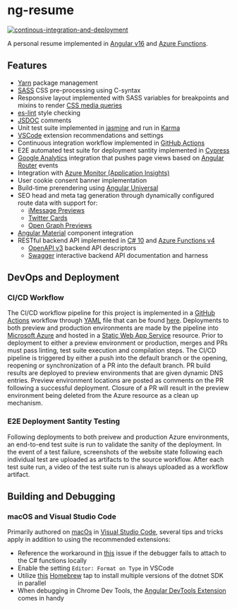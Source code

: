 # ng-resume

[![continous-integration-and-deployment](https://github.com/jpfulton/ng-resume/actions/workflows/ci-and-cd.yml/badge.svg)](https://github.com/jpfulton/ng-resume/actions/workflows/ci-and-cd.yml)

A personal resume implemented in [Angular v16](https://angular.io/) and
[Azure Functions](https://learn.microsoft.com/en-us/azure/azure-functions/functions-overview?pivots=programming-language-csharp).

## Features

* [Yarn](https://yarnpkg.com) package management
* [SASS](https://sass-lang.com) CSS pre-processing using C-syntax
* Responsive layout implemented with SASS variables for breakpoints and mixins to render [CSS media queries](https://developer.mozilla.org/en-US/docs/Web/CSS/Media_Queries/Using_media_queries)
* [es-lint](https://eslint.org) style checking
* [JSDOC](https://jsdoc.app) comments
* Unit test suite implemented in [jasmine](https://jasmine.github.io/) and run in [Karma](https://karma-runner.github.io/latest/index.html)
* [VSCode](https://code.visualstudio.com) extension recommendations and settings
* Continuous integration workflow implemented in [GitHub Actions](https://github.com/features/actions)
* E2E automated test suite for deployment santity implemented in [Cypress](https://docs.cypress.io/guides/overview/why-cypress)
* [Google Analytics](https://analytics.google.com/) integration that pushes page views based on [Angular Router](https://angular.io/api/router/Router) events
* Integration with [Azure Monitor (Application Insights)](https://learn.microsoft.com/en-us/azure/azure-monitor/overview)
* User cookie consent banner implementation
* Build-time prerendering using [Angular Universal](https://github.com/angular/universal)
* SEO head and meta tag generation through dynamically configured route data with support for:
  * [iMessage Previews](https://developer.apple.com/library/archive/technotes/tn2444/_index.html)
  * [Twitter Cards](https://developer.twitter.com/en/docs/twitter-for-websites/cards/guides/getting-started)
  * [Open Graph Previews](https://ogp.me)
* [Angular Material](https://material.angular.io) component integration
* RESTful backend API implemented in [C# 10](https://learn.microsoft.com/en-us/dotnet/csharp/) and [Azure Functions v4](https://learn.microsoft.com/en-us/azure/azure-functions/functions-overview?pivots=programming-language-csharp)
  * [OpenAPI v3](https://www.openapis.org) backend API descriptors
  * [Swagger](https://swagger.io) interactive backend API documentation and harness

## DevOps and Deployment

### CI/CD Workflow

The CI/CD workflow pipeline for this project is implemented in a [GitHub Actions](https://github.com/features/actions) workflow through [YAML](https://yaml.org) file
that can be found [here](https://github.com/jpfulton/ng-resume/blob/main/.github/workflows/ci-and-cd.yml).
Deployments to both preview and production environments are made by the pipeline into
[Microsoft Azure](https://azure.microsoft.com/en-us/) and hosted in a
[Static Web App Service](https://azure.microsoft.com/en-us/products/app-service/static/) resource.
Prior to deployment to either a preview environment or production, merges and PRs must pass
linting, test suite execution and compilation steps. The CI/CD pipeline is triggered by either
a push into the default branch or the opening, reopening or synchronization of a PR into the default
branch. PR build results are deployed to preview environments that are given dynamic DNS entries. Preview environment
locations are posted as comments on the PR following a successful deployment. Closure of a PR will
result in the preview environment being deleted from the Azure resource as a clean up mechanism.

### E2E Deployment Santity Testing

Following deployments to both preivew and production Azure environments, an end-to-end test suite is run to validate the sanity of the deployment. In the event of a test failure, screenshots of the
website state following each individual test are uploaded as artifacts to the source workflow. After
each test suite run, a video of the test suite run is always uploaded as a workflow artifact.

## Building and Debugging

### macOS and Visual Studio Code

Primarily authored on [macOs](https://www.apple.com/macos/ventura/) in [Visual Studio Code](https://code.visualstudio.com),
several tips and tricks apply in addition to using the recommended extensions:

* Reference the workaround in [this](https://github.com/OmniSharp/omnisharp-vscode/issues/4903)
  issue if the debugger fails to attach to the C# functions locally
* Enable the setting `Editor: Format on Type` in VSCode
* Utilize [this](https://github.com/isen-ng/homebrew-dotnet-sdk-versions)
  [Homebrew](https://brew.sh) tap to install multiple versions of the dotnet SDK in parallel
* When debugging in Chrome Dev Tools, the 
  [Angular DevTools Extension](https://angular.io/guide/devtools) comes in handy
